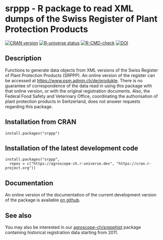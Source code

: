 # srppp - R package to read XML dumps of the Swiss Register of Plant Protection Products

<!-- badges: start -->
[![CRAN version](https://www.r-pkg.org/badges/version/srppp)](https://cran.r-project.org/package=srppp)
[![R-universe status](https://agroscope-ch.r-universe.dev/badges/srppp)](https://agroscope-ch.r-universe.dev/srppp)
[![R-CMD-check](https://github.com/agroscope-ch/srppp/actions/workflows/R-CMD-check.yaml/badge.svg)](https://github.com/agroscope-ch/srppp/actions/workflows/R-CMD-check.yaml)
[![DOI](https://zenodo.org/badge/832080563.svg)](https://doi.org/10.5281/zenodo.13993340)
<!-- badges: end -->

## Description

Functions to generate data objects from XML versions of the Swiss
Register of Plant Protection Products (SRPPP). An online version of the
register can be accessed at <https://www.psm.admin.ch/de/produkte>. There is no
guarantee of correspondence of the data read in using this package with that
online version, or with the original registration documents.  Also, the
Federal Food Safety and Veterinary Office, coordinating the authorisation of
plant protection products in Switzerland, does not answer requests regarding
this package. 

## Installation from CRAN

```
install.packages("srppp")
```

## Installation of the latest development code

```
install.packages("srppp",
  repos = c("https://agroscope-ch.r-universe.dev", "https://cran.r-project.org"))
```

## Documentation

An online version of the documentation of the current development version of
the package is available [on github](https://agroscope-ch.github.io/srppp/).

## See also

You may also be interested in our
[agroscope-ch/srppphist](https://agroscope-ch.github.io/srppphist/) package containing
historical registration data starting from 2011.
